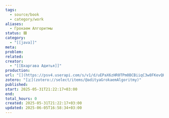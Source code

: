 ```yaml
---
tags:
  - source/book
  - category/work
aliases:
  - Грокаем Алгоритмы
status: 🟥
category:
  - "[[java]]"
meta: 
problem: 
related: 
creator:
  - "[[Бхаргава Адитья]]"
production: 
url: "[](https://psv4.userapi.com/s/v1/d/uEPaX6zHR0TPm0BCBiiqC3w8FKevQH6R4qi5UvbGebolgPwjtZt4pzAi45osHbC2IYhah_qS1-Cot-Y3iaUW8_3eR1Rnbv36x6tUs3qFoOdtvMGr0yhYug/Grokaem_Algoritmi_IIllystrirovanoe_posobie_dlia_programmsitov_2017.pdf)"
zotero: "[🇿](zotero://select/items/@adityaGrokaemAlgoritmy)"
published: 
start: 2025-05-31T21:22:17+03:00
end: 
total_hours: 0
created: 2025-05-31T21:22:17+03:00
updated: 2025-06-05T16:58:34+03:00
---
```


